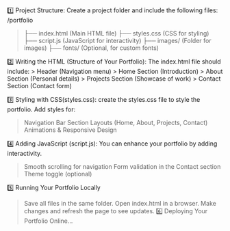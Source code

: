 1️⃣ Project Structure:
  Create a project folder and include the following files:
  /portfolio
  >  ├── index.html       (Main HTML file)
  > ├── styles.css       (CSS for styling)
  > ├── script.js        (JavaScript for interactivity)
  > ├── images/          (Folder for images)
  > ├── fonts/           (Optional, for custom fonts)

2️⃣ Writing the HTML (Structure of Your Portfolio):
  The index.html file should include:
    > Header (Navigation menu)
    > Home Section (Introduction)
    > About Section (Personal details)
    > Projects Section (Showcase of work)
    > Contact Section (Contact form)

3️⃣ Styling with CSS(styles.css):
create the styles.css file to style the portfolio. Add styles for:
  > Navigation Bar
  > Section Layouts (Home, About, Projects, Contact)
  > Animations & Responsive Design

4️⃣ Adding JavaScript (script.js):
You can enhance your portfolio by adding interactivity.
  > Smooth scrolling for navigation
  > Form validation in the Contact section
  > Theme toggle (optional)

5️⃣ Running Your Portfolio Locally
  > Save all files in the same folder.
  > Open index.html in a browser.
  > Make changes and refresh the page to see updates.
6️⃣ Deploying Your Portfolio Online...
